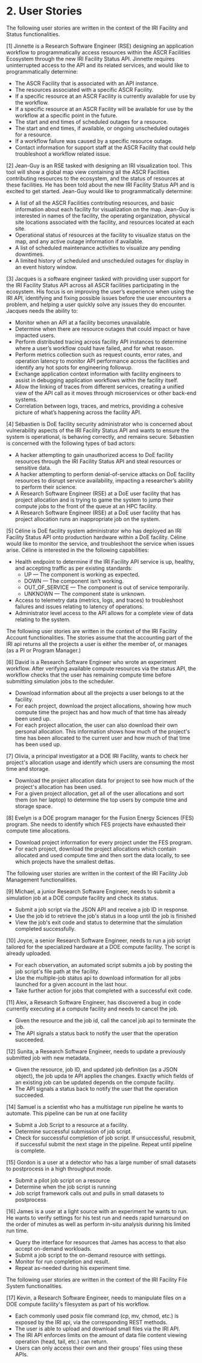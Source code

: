 # 2. User Stories 

The following user stories are written in the context of the IRI Facility and Status functionalities.

[1] Jinnette is a Research Software Engineer (RSE) designing an application workflow to programmatically access resources within the ASCR Facilities Ecosystem through the new IRI Facility Status API.  Jinnette requires uninterrupted access to the API and its related services, and would like to programmatically determine:

* The ASCR Facility that is associated with an API instance.  
* The resources associated with a specific ASCR Facility.  
* If a specific resource at an ASCR Facility is currently available for use by the workflow.  
* If a specific resource at an ASCR Facility will be available for use by the workflow at a specific point in the future.  
* The start and end times of scheduled outages for a resource.
* The start and end times, if available, or ongoing unscheduled outages for a resource.  
* If a workflow failure was caused by a specific resource outage.  
* Contact information for support staff at the ASCR Facility that could help troubleshoot a workflow related issue.

[2] Jean-Guy is an RSE tasked with designing an IRI visualization tool.  This tool will show a global map view containing all the ASCR Facilities contributing resources to the ecosystem, and the status of resources at these facilities.  He has been told about the new IRI Facility Status API and is excited to get started.  Jean-Guy would like to programmatically determine:

* A list of all the ASCR Facilities contributing resources, and basic information about each facility for visualization on the map.  Jean-Guy is interested in names of the facility, the operating organization, physical site locations associated with the facility, and resources located at each site.  
* Operational status of resources at the facility to visualize status on the map, and any active outage information if available.  
* A list of scheduled maintenance activities to visualize any pending downtimes.  
* A limited history of scheduled and unscheduled outages for display in an event history window.

[3] Jacques is a software engineer tasked with providing user support for the IRI Facility Status API across all ASCR facilities participating in the ecosystem.  His focus is on improving the user’s experience when using the IRI API, identifying and fixing possible issues before the user encounters a problem, and helping a user quickly solve any issues they do encounter.  Jacques needs the ability to:

* Monitor when an API at a facility becomes unavailable.  
* Determine when there are resource outages that could impact or have impacted users.  
* Perform distributed tracing across facility API instances to determine where a user’s workflow could have failed, and for what reason.  
* Perform metrics collection such as request counts, error rates, and operation latency to monitor API performance across the facilities and identify any hot spots for engineering followup.  
* Exchange application context information with facility engineers to assist in debugging application workflows within the facility itself.  
* Allow the linking of traces from different services, creating a unified view of the API call as it moves through microservices or other back-end systems.  
* Correlation between logs, traces, and metrics, providing a cohesive picture of what’s happening across the facility API.

[4] Sébastien is DoE facility security administrator who is concerned about vulnerability aspects of the IRI Facility Status API and wants to ensure the system is operational, is behaving correctly, and remains secure.  Sébastien is concerned with the following types of bad actors:

* A hacker attempting to gain unauthorized access to DoE facility resources through the IRI Facility Status API and steal resources or sensitive data.  
* A hacker attempting to perform denial-of-service attacks on DoE facility resources to disrupt service availability, impacting a researcher’s ability to perform their science.  
* A Research Software Engineer (RSE) at a DoE user facility that has project allocation and is trying to game the system to jump their compute jobs to the front of the queue at an HPC facility.  
* A Research Software Engineer (RSE) at a DoE user facility that has project allocation runs an inappropriate job on the system.

[5] Céline is DoE facility system administrator who has deployed an IRI Facility Status API onto production hardware within a DoE facility.  Céline would like to monitor the service, and troubleshoot the service when issues arise.  Céline is interested in the the following capabilities:

* Health endpoint to determine if the IRI Facility API service is up, healthy, and accepting traffic as per existing standards:  
  * UP — The component is working as expected.  
  * DOWN — The component isn’t working.  
  * OUT\_OF\_SERVICE — The component is out of service temporarily.  
  * UNKNOWN — The component state is unknown.  
* Access to telemetry data (metrics, logs, and traces) to troubleshoot failures and issues relating to latency of operations.  
* Administrator level access to the API allows for a complete view of data relating to the system.

The following user stories are written in the context of the IRI Facility Account functionalities. The stories assume that the accounting part of the IRI api returns all the projects a user is either the member of, or manages (as a PI or Program Manager.)

[6] David is a Research Software Engineer who wrote an experiment workflow. After verifying available compute resources via the status API, the workflow checks that the user has remaining compute time before submitting simulation jobs to the scheduler.

* Download information about all the projects a user belongs to at the facility.
* For each project, download the project allocations, showing how much compute time the project has and how much of that time has already been used up.
* For each project allocation, the user can also download their own personal allocation. This information shows how much of the project's time has been allocated to the current user and how much of that time has been used up.

[7] Olivia, a principal investigator at a DOE IRI Facility, wants to check her project's allocation usage and identify which users are consuming the most time and storage.

* Download the project allocation data for project to see how much of the project's allocation has been used.
* For a given project allocation, get all of the user allocations and sort them (on her laptop) to determine the top users by compute time and storage space.

[8] Evelyn is a DOE program manager for the Fusion Energy Sciences (FES) program. She needs to identify which FES projects have exhausted their compute time allocations.

* Download project information for every project under the FES program.
* For each project, download the project allocations which contain allocated and used compute time and then sort the data locally, to see which projects have the smallest deltas.

The following user stories are written in the context of the IRI Facility Job Management functionalities.

[9] Michael, a junior Research Software Engineer, needs to submit a simulation job at a DOE compute facility and check its status.

* Submit a job script via the JSON API and receive a job ID in response.
* Use the job id to retrieve the job's status in a loop until the job is finished
* View the job's exit code and status to determine that the simulation completed successfully.

[10] Joyce, a senior Research Software Engineer, needs to run a job script tailored for the specialized hardware at a DOE compute facility. The script is already uploaded.

* For each observation, an automated script submits a job by posting the job script's file path at the facility.
* Use the multiple-job status api to download information for all jobs launched for a given account in the last hour.
* Take further action for jobs that completed with a successful exit code.

[11] Alex, a Research Software Engineer, has discovered a bug in code currently executing at a compute facility and needs to cancel the job.

* Given the resource and the job id, call the cancel job api to terminate the job.
* The API signals a status back to notify the user that the operation succeeded.

[12] Sunita, a Research Software Engineer, needs to update a previously submitted job with new metadata.

* Given the resource, job ID, and updated job definition (as a JSON object), the job upda te API applies the changes. Exactly which fields of an existing job can be updated depends on the compute facility.
* The API signals a status back to notify the user that the operation succeeded.

[14] Samuel is a scientist who has a multistage run pipeline he wants to automate.  This pipeline can be run at one facility

* Submit a Job Script to a resource at a facility.
* Determine successful submission of job script.
* Check for successful completion of job script.  If unsuccessful, resubmit, if successful submit the next stage in the pipeline.  Repeat until pipeline is complete.

[15] Gordon is a user at a detector who has a large number of small datasets to postprocess in a high throughput mode.

* Submit a pilot job script on a resource
* Determine when the job script is running
* Job script framework calls out and pulls in small datasets to postprocess

[16] James is a user at a light source with an experiment he wants to run.  He wants to verify settings for his test run and needs rapid turnaround on the order of minutes as well as perform in-situ analysis durinng his limited run time.

* Query the interface for resources that James has access to that also accept on-demand workloads.
* Submit a job script to the on-demand resource with settings.
* Monitor for run completion and result.
* Repeat as-needed during his experiment time.

The following user stories are written in the context of the IRI Facility File System functionalities.

[17] Kevin, a Research Software Engineer, needs to manipulate files on a DOE compute facility's filesystem as part of his workflow.

* Each commonly used posix file command (cp, mv, chmod, etc.) is exposed by the IRI api, via the corresponding REST methods.
* The user is able to upload and download small files via the IRI API.
* The IRI API enforces limits on the amount of data file content viewing operation (head, tail, etc.) can return.
* Users can only access their own and their groups' files using these APIs.
